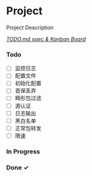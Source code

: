 # Project

Project Description

<em>[TODO.md spec & Kanban Board](https://bit.ly/3fCwKfM)</em>

### Todo

- [ ] 监控日志  
- [ ] 配置文件  
- [ ] 初始化配置
- [ ] 首保丢弃  
- [ ] 畸形包过滤  
- [ ] 源认证  
- [ ] 日志输出  
- [ ] 黑白名单  
- [ ] 正常包转发  
- [ ] 限速  

### In Progress


### Done ✓


